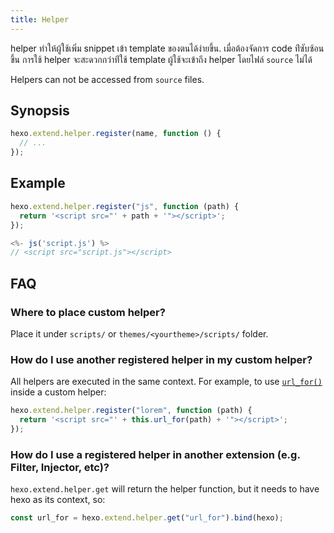 ```yaml
---
title: Helper
---
```


helper ทำให้ผู้ใช้เพิ่ม snippet เข้า template ของตนได้ง่ายขึ้น. เมื่อต้องจัดการ code ท่ีซับซ้อนขึ้น การใช้ helper จะสะดวกกว่าท่ีใช้ template ผู้ใช้จะเข้าถึง helper โดยไฟล์ `source` ไม่ได้

Helpers can not be accessed from `source` files.

## Synopsis

```js
hexo.extend.helper.register(name, function () {
  // ...
});
```

## Example

```js
hexo.extend.helper.register("js", function (path) {
  return '<script src="' + path + '"></script>';
});
```

```js
<%- js('script.js') %>
// <script src="script.js"></script>
```

## FAQ

### Where to place custom helper?

Place it under `scripts/` or `themes/<yourtheme>/scripts/` folder.

### How do I use another registered helper in my custom helper?

All helpers are executed in the same context. For example, to use [`url_for()`](/docs/helpers#url-for) inside a custom helper:

```js
hexo.extend.helper.register("lorem", function (path) {
  return '<script src="' + this.url_for(path) + '"></script>';
});
```

### How do I use a registered helper in another extension (e.g. Filter, Injector, etc)?

`hexo.extend.helper.get` will return the helper function, but it needs to have hexo as its context, so:

```js
const url_for = hexo.extend.helper.get("url_for").bind(hexo);
```
